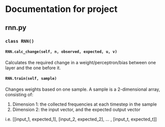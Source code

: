 # Documentation for project
## rnn.py
### ```class RNN()```

#### ```RNN.calc_change(self, n, observed, expected, u, v)```

Calculates the required change in a weight/perceptron/bias between one layer
and the one before it.

#### ```RNN.train(self, sample)```

Changes weights based on one sample. A sample is a 2-dimensional array, consisting of:
1. Dimension 1: the collected frequencies at each timestep in the sample
2. Dimension 2: the input vector, and the expected output vector

i.e. [[input_1, expected_1], [input_2, expected_2], ... , [input_t, expected_t]]
